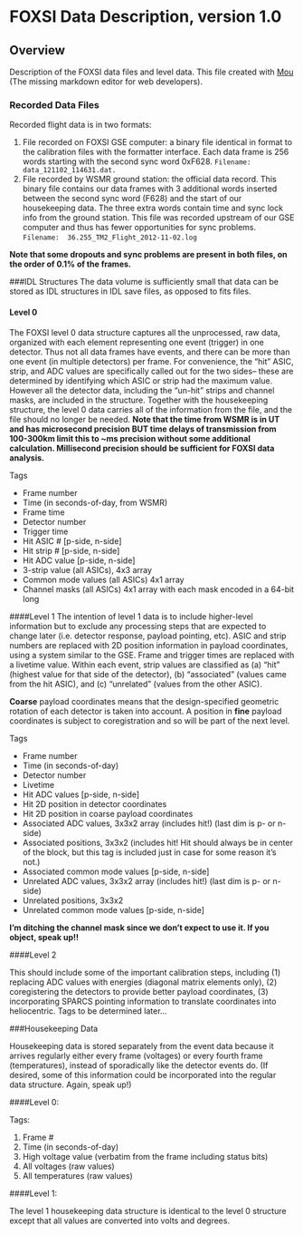 # FOXSI Data Description, version 1.0

## Overview

Description of the FOXSI data files and level data. This file created with [Mou](http://mouapp.com) (The missing markdown editor for web developers).

### Recorded Data Files
Recorded flight data is in two formats:

1. File recorded on FOXSI GSE computer: a binary file identical in format to the calibration files with the formatter interface.  Each data frame is 256 words starting with the second sync word 0xF628. `Filename:  data_121102_114631.dat.`
2. File recorded by WSMR ground station: the official data record.  This binary file contains our data frames with 3 additional words inserted between the second sync word (F628) and the start of our housekeeping data.  The three extra words contain time and sync lock info from the ground station.  This file was recorded upstream of our GSE computer and thus has fewer opportunities for sync problems. `Filename:  36.255_TM2_Flight_2012-11-02.log`

**Note that some dropouts and sync problems are present in both files, on the order of 0.1% of the frames.** 

###IDL Structures
The data volume is sufficiently small that data can be stored as IDL structures in IDL save files, as opposed to fits files.

#### Level 0
The FOXSI level 0 data structure captures all the unprocessed, raw data, organized with each element representing one event (trigger) in one detector.  Thus not all data frames have events, and there can be more than one event (in multiple detectors) per frame.  For convenience, the “hit” ASIC, strip, and ADC values are specifically called out for the two sides– these are determined by identifying which ASIC or strip had the maximum value.  However all the detector data, including the “un-hit” strips and channel masks, are included in the structure.  Together with the housekeeping structure, the level 0 data carries all of the information from the file, and the file should no longer be needed.
**Note that the time from WSMR is in UT and has microsecond precision BUT time delays of transmission from 100-300km limit this to ~ms precision without some additional calculation.  Millisecond precision should be sufficient for FOXSI data analysis.**

Tags

* Frame number
* Time (in seconds-of-day, from WSMR)
* Frame time
* Detector number
* Trigger time
* Hit ASIC # [p-side, n-side]
* Hit strip # [p-side, n-side]
* Hit ADC value [p-side, n-side]
* 3-strip value (all ASICs), 4x3 array
* Common mode values (all ASICs) 4x1 array
* Channel masks (all ASICs) 4x1 array with each mask encoded in a 64-bit long

####Level 1
The intention of level 1 data is to include higher-level information but to exclude any processing steps that are expected to change later (i.e. detector response, payload pointing, etc).  ASIC and strip numbers are replaced with 2D position information in payload coordinates, using a system similar to the GSE.  Frame and trigger times are replaced with a livetime value.  Within each event, strip values are classified as (a) “hit” (highest value for that side of the detector), (b) “associated” (values came from the hit ASIC), and (c) “unrelated” (values from the other ASIC).**Coarse** payload coordinates means that the design-specified geometric rotation of each detector is taken into account.  A position in **fine** payload coordinates is subject to coregistration and so will be part of the next level.

Tags

* Frame number
* Time (in seconds-of-day)
* Detector number
* Livetime
* Hit ADC values [p-side, n-side]
* Hit 2D position in detector coordinates
* Hit 2D position in coarse payload coordinates
* Associated ADC values, 3x3x2 array (includes hit!) (last dim is p- or n-side)
* Associated positions, 3x3x2 (includes hit! Hit should always be in center of the block, but this tag is included just in case for some reason it’s not.)
* Associated common mode values [p-side, n-side]
* Unrelated ADC values, 3x3x2 array (includes hit!) (last dim is p- or n-side)
* Unrelated positions, 3x3x2
* Unrelated common mode values [p-side, n-side]

**I’m ditching the channel mask since we don’t expect to use it.  If you object, speak up!!**
####Level 2
This should include some of the important calibration steps, including (1) replacing ADC values with energies (diagonal matrix elements only), (2) coregistering the detectors to provide better payload coordinates, (3) incorporating SPARCS pointing information to translate coordinates into heliocentric.  Tags to be determined later…
###Housekeeping Data
Housekeeping data is stored separately from the event data because it arrives regularly either every frame (voltages) or every fourth frame (temperatures), instead of sporadically like the detector events do.  (If desired, some of this information could be incorporated into the regular data structure.  Again, speak up!)####Level 0:Tags:
1.	Frame #2.	Time (in seconds-of-day)3.	High voltage value (verbatim from the frame including status bits)4. All voltages (raw values)5. All temperatures (raw values)####Level 1:The level 1 housekeeping data structure is identical to the level 0 structure except that all values are converted into volts and degrees.
